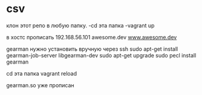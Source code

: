 # csv
клон этот репо в любую папку.
-cd эта папка
-vagrant up

в хостс прописать 192.168.56.101 awesome.dev www.awesome.dev

gearman нужно установить вручную через ssh
sudo apt-get install gearman-job-server libgearman-dev
sudo apt-get upgrade
sudo pecl install gearman

cd эта папка vagrant reload

gearman.so уже прописан
